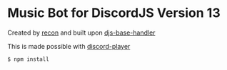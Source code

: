 # Music Bot for DiscordJS Version 13

Created by [recon](https://github.com/reconlx) and built upon [djs-base-handler](https://github.com/reconlx/djs-base-handler)

This is made possible with [discord-player](https://npmjs.com/package/discord-player)

```$ npm install```
